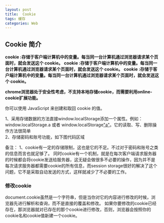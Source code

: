 ```yaml
---
layout: post
title:  Cookie
tags: 缓存
categories: Web
---
```




## Cookie 简介

**cookie :存储于客户端计算机中的变量。每当同一台计算机通过浏览器请求某个页面时，就会发送这个 cookie。**
**cookie :存储于客户端计算机中的变量。每当同一台计算机通过浏览器请求某个页面时，就会发送这个 cookie。**
**cookie :存储于客户端计算机中的变量。每当同一台计算机通过浏览器请求某个页面时，就会发送这个 cookie。**


**chrome浏览器处于安全性考虑，不支持本地存储cookie，而需要利用online-cookie扩展功能。**


你可以使用 JavaScript 来创建和取回 cookie 的值。


1、采用存储数据的方法直接window.localStorage添加一个属性。例如：window.localStorage.a 或者 window.localStorage["a"]()。它的读取、写、删除操作方法很简单  
2、存储密码和账号功能，如下图代码区域


备注：
1、cookie有一定的存储限制，这也是它的不足。不过对于密码和账号之类的信息而言也就足够了。
同时cookie有一个机制，就是在每次客户端请求服务器的时候都会将cookie发送给服务器，这无疑会做很多不必要的操作，因为并不是每次请求服务器都需要cookie的所有信息，而session storage很好的解决了这个问题，它不是采取自动发送的方式，这样就减少了不必要的工作。







### 修改cookie
  
document.cookie虽然是一个字符串，但是当你对它的内容进行修改的时候，浏览器先进行解析和查询，而不是直接的覆盖和修改。
如果你要修改的cookie已经存在，那浏览器就对已存在的那个cookie进行修改，否则，浏览器会按照你的cookie名和cookie值新建一个cookie。






